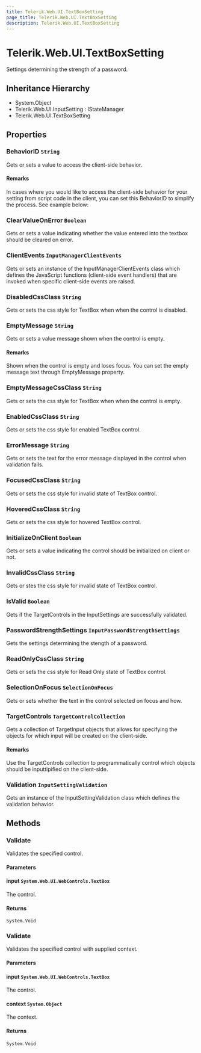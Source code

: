```yaml
---
title: Telerik.Web.UI.TextBoxSetting
page_title: Telerik.Web.UI.TextBoxSetting
description: Telerik.Web.UI.TextBoxSetting
---
```


# Telerik.Web.UI.TextBoxSetting

Settings determining the strength of a password.

## Inheritance Hierarchy

* System.Object
* Telerik.Web.UI.InputSetting : IStateManager
* Telerik.Web.UI.TextBoxSetting

## Properties

###  BehaviorID `String`

Gets or sets a value to access the client-side behavior.

#### Remarks
In cases where you would like to access the client-side behavior for
            your setting from script code in the client, you can set this BehaviorID to simplify
            the process. See example below:

###  ClearValueOnError `Boolean`

Gets or sets a value indicating whether the value entered into the textbox should be cleared on error.

###  ClientEvents `InputManagerClientEvents`

Gets or sets an instance of the InputManagerClientEvents class
            which defines the JavaScript functions (client-side event handlers) that are invoked
            when specific client-side events are raised.

###  DisabledCssClass `String`

Gets or sets the css style for TextBox when when the control is disabled.

###  EmptyMessage `String`

Gets or sets a value message shown when the control is empty.

#### Remarks
Shown when the control is empty and loses focus. You can set the empty message
            text through EmptyMessage property.

###  EmptyMessageCssClass `String`

Gets or sets the css style for TextBox when when the control is empty.

###  EnabledCssClass `String`

Gets or sets the css style for enabled TextBox control.

###  ErrorMessage `String`

Gets or sets the text for the error message displayed in the control when validation fails.

###  FocusedCssClass `String`

Gets or sets the css style for invalid state of TextBox control.

###  HoveredCssClass `String`

Gets or sets the css style for hovered TextBox control.

###  InitializeOnClient `Boolean`

Gets or sets a value indicating the control should be initialized on client or not.

###  InvalidCssClass `String`

Gets or stes the css style for invalid state of TextBox control.

###  IsValid `Boolean`

Gets if the TargetControls in the InputSettings 
            are successfully validated.

###  PasswordStrengthSettings `InputPasswordStrengthSettings`

Gets the settings determining the stength of a password.

###  ReadOnlyCssClass `String`

Gets or sets the css style for Read Only state of TextBox control.

###  SelectionOnFocus `SelectionOnFocus`

Gets or sets whether the text in the control selected on focus and how.

###  TargetControls `TargetControlCollection`

Gets a collection of TargetInput objects that allows for
            specifying the objects for which input will be created on the client-side.

#### Remarks
Use the TargetControls collection to programmatically control
            which objects should be inputtipified on the client-side.

###  Validation `InputSettingValidation`

Gets an instance of the InputSettingValidation class
            which defines the validation behavior.

## Methods

###  Validate

Validates the specified  control.

#### Parameters

#### input `System.Web.UI.WebControls.TextBox`

The  control.

#### Returns

`System.Void` 

###  Validate

Validates the specified  control with supplied context.

#### Parameters

#### input `System.Web.UI.WebControls.TextBox`

The  control.

#### context `System.Object`

The context.

#### Returns

`System.Void` 

